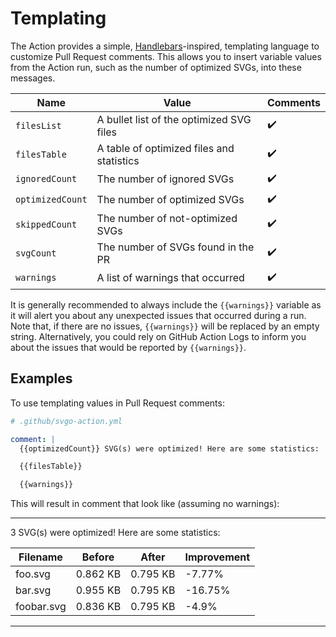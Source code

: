 # Templating

The Action provides a simple, [Handlebars]-inspired, templating language to
customize Pull Request comments. This allows you to insert variable values from
the Action run, such as the number of optimized SVGs, into these messages.

| Name             | Value                                     | Comments           |
| ---------------- | ----------------------------------------- | ------------------ |
| `filesList`      | A bullet list of the optimized SVG files  | :heavy_check_mark: |
| `filesTable`     | A table of optimized files and statistics | :heavy_check_mark: |
| `ignoredCount`   | The number of ignored SVGs                | :heavy_check_mark: |
| `optimizedCount` | The number of optimized SVGs              | :heavy_check_mark: |
| `skippedCount`   | The number of not-optimized SVGs          | :heavy_check_mark: |
| `svgCount`       | The number of SVGs found in the PR        | :heavy_check_mark: |
| `warnings`       | A list of warnings that occurred          | :heavy_check_mark: |

It is generally recommended to always include the `{{warnings}}` variable as it
will alert you about any unexpected issues that occurred during a run. Note
that, if there are no issues, `{{warnings}}` will be replaced by an empty
string. Alternatively, you could rely on GitHub Action Logs to inform you about
the issues that would be reported by `{{warnings}}`.

## Examples

To use templating values in Pull Request comments:

```yaml
# .github/svgo-action.yml

comment: |
  {{optimizedCount}} SVG(s) were optimized! Here are some statistics:

  {{filesTable}}

  {{warnings}}
```

This will result in comment that look like (assuming no warnings):

---

3 SVG(s) were optimized! Here are some statistics:

| Filename   | Before   | After    | Improvement |
| ---------- | -------- | -------- | ----------- |
| foo.svg    | 0.862 KB | 0.795 KB | -7.77%      |
| bar.svg    | 0.955 KB | 0.795 KB | -16.75%     |
| foobar.svg | 0.836 KB | 0.795 KB | -4.9%       |

---

[handlebars]: https://handlebarsjs.com/
